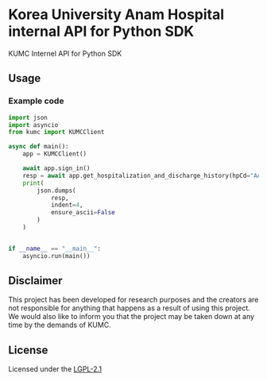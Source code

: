 # Korea University Anam Hospital internal API for Python SDK
KUMC Internel API for Python SDK


## Usage

### Example code
```python
import json
import asyncio
from kumc import KUMCClient

async def main():
    app = KUMCClient()

    await app.sign_in()
    resp = await app.get_hospitalization_and_discharge_history(hpCd="AA", inqrStrtYmd=20220130)
    print(
        json.dumps(
            resp, 
            indent=4, 
            ensure_ascii=False
        )
    )


if __name__ == "__main__":
    asyncio.run(main())
```

## **Disclaimer**
This project has been developed for research purposes and the creators are not responsible for anything that happens as a result of using this project. We would also like to inform you that the project may be taken down at any time by the demands of KUMC.

## **License**
Licensed under the [LGPL-2.1](./LICENSE)